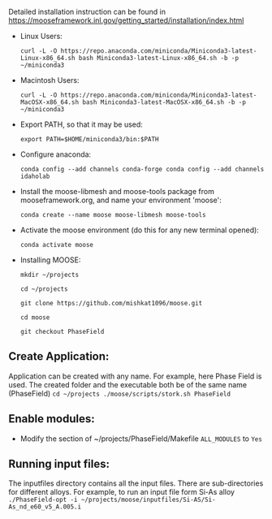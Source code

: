 Detailed installation instruction can be found in https://mooseframework.inl.gov/getting_started/installation/index.html

* Linux Users:

  `curl -L -O https://repo.anaconda.com/miniconda/Miniconda3-latest-Linux-x86_64.sh
   bash Miniconda3-latest-Linux-x86_64.sh -b -p ~/miniconda3`

* Macintosh Users:

  `curl -L -O https://repo.anaconda.com/miniconda/Miniconda3-latest-MacOSX-x86_64.sh
   bash Miniconda3-latest-MacOSX-x86_64.sh -b -p ~/miniconda3`

- Export PATH, so that it may be used:

  `export PATH=$HOME/miniconda3/bin:$PATH`

- Configure anaconda:

  `conda config --add channels conda-forge
   conda config --add channels idaholab`

- Install the moose-libmesh and moose-tools package from mooseframework.org, and name your environment 'moose':

  `conda create --name moose moose-libmesh moose-tools`

- Activate the moose environment (do this for any new terminal opened):

  `conda activate moose`

- Installing MOOSE:

  `mkdir ~/projects`
  
  `cd ~/projects`
   
  `git clone https://github.com/mishkat1096/moose.git`
   
  `cd moose`
   
  `git checkout PhaseField`

## Create Application:
Application can be created with any name. For example, here Phase Field is used. The created folder and the executable both be of the same name (PhaseField)
  `cd ~/projects
   ./moose/scripts/stork.sh PhaseField`

## Enable modules:
  - Modify the section of ~/projects/PhaseField/Makefile `ALL_MODULES` to `Yes`

## Running input files:
The inputfiles directory contains all the input files. There are sub-directories for different alloys. For example, to run an input file form Si-As alloy
  `./PhaseField-opt -i ~/projects/moose/inputfiles/Si-AS/Si-As_nd_e60_v5_A.005.i`
